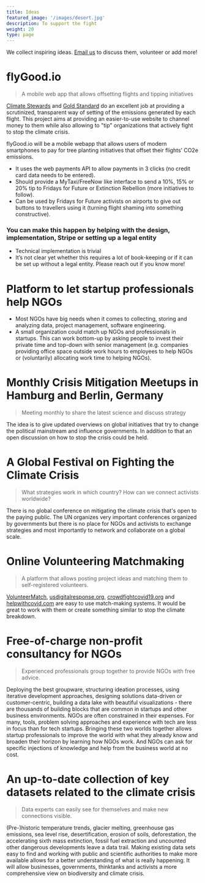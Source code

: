 ```yaml
---
title: Ideas
featured_image: '/images/desert.jpg'
description: To support the fight
weight: 20
type: page
---
```


We collect inspiring ideas. [Email us](mailto:hi@crisisfighters.org) to discuss them, volunteer or add more!

# flyGood.io
> A mobile web app that allows offsetting flights and tipping initiatives

[Climate Stewards](https://www.climatestewards.org/offset) and [Gold Standard](https://www.goldstandard.org/impact-quantification/gold-standard-global-goals) do an excellent job at providing a scrutinized, transparent way of setting of the emissions generated by each flight. This project aims at providing an easier-to-use website to channel money to them while also allowing to "tip" organizations that actively fight to stop the climate crisis.

flyGood.io will be a mobile webapp that allows users of modern smartphones to pay for tree planting initiatives that offset their flights’ CO2e emissions.

* It uses the web payments API to allow payments in 3 clicks (no credit card data needs to be entered).
* Should provide a MyTaxi/FreeNow like interface to send a 10%, 15% or 20% tip to Fridays for Future or Extinction Rebellion (more initiatives to follow).
* Can be used by Fridays for Future activists on airports to give out buttons to travellers using it (turning flight shaming into something constructive).

### You can make this happen by helping with the design, implementation, Stripe or setting up a legal entity
* Technical implementation is trivial
* It’s not clear yet whether this requires a lot of book-keeping or if it can be set up without a legal entity. Please reach out if you know more!

# Platform to let startup professionals help NGOs
* Most NGOs have big needs when it comes to collecting, storing and analyzing data, project management, software engineering.
* A small organization could match up NGOs and professionals in startups. This can work bottom-up by asking people to invest their private time and top-down with senior management (e.g. companies providing office space outside work hours to employees to help NGOs or (voluntarily) allocating work time to helping NGOs).

# Monthly Crisis Mitigation Meetups in Hamburg and Berlin, Germany
> Meeting monthly to share the latest science and discuss strategy

The idea is to give updated overviews on global initiatives that try to change the political mainstream and influence governments. In addition to that an open discussion on how to stop the crisis could be held.

# A Global Festival on Fighting the Climate Crisis
> What strategies work in which country? How can we connect activists worldwide?

There is no global conference on mitigating the climate crisis that's open to the paying public. The UN organizes very important conferences organized by governments but there is no place for NGOs and activists to exchange strategies and most importantly to network and collaborate on a global scale.

# Online Volunteering Matchmaking
> A platform that allows posting project ideas and matching them to self-registered volunteers.

[VolunteerMatch](https://www.volunteermatch.org/), [usdigitalresponse.org](https://www.usdigitalresponse.org/), [crowdfightcovid19.org](https://crowdfightcovid19.org) and [helpwithcovid.com](https://helpwithcovid.com/projects) are easy to use match-making systems. It would be great to work with them or create something similar to stop the climate breakdown.

# Free-of-charge non-profit consultancy for NGOs
> Experienced professionals group together to provide NGOs with free advice.

Deploying the best groupware, structuring ideation processes, using iterative development approaches, designing solutions data-driven or customer-centric, building a data lake with beautiful visualizations - there are thousands of building blocks that are common in startups and other business environments.
NGOs are often constrained in their expenses. For many, tools, problem solving approaches and experience with tech are less in focus than for tech startups. Bringing these two worlds together allows startup professionals to improve the world with what they already know and broaden their horizon by learning how NGOs work.
And NGOs can ask for specific injections of knowledge and help from the business world at no cost.

# An up-to-date collection of key datasets related to the climate crisis
> Data experts can easily see for themselves and make new connections visible.

(Pre-)historic temperature trends, glacier melting, greenhouse gas emissions, sea level rise, desertification, erosion of soils, deforestation, the accelerating sixth mass extinction, fossil fuel extraction and uncounted other dangerous developments leave a data trail. Making existing data sets easy to find and working with public and scientific authorities to make more available allows for a better understanding of what is really happening. It will allow businesses, governments, thinktanks and activists a more comprehensive view on biodiversity and climate crisis.